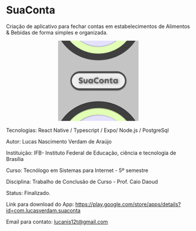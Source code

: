 # SuaConta
Criação de aplicativo para fechar contas em estabelecimentos de Alimentos &amp; Bebidas de forma simples e organizada.

<div align="center" border-radius={10}>
<img width="220px" height = "220px" src="https://github.com/LucasVerdam/SuaConta/blob/main/icon.png" alt="cover" />
</div>

Tecnologias: React Native / Typescript / Expo/ Node.js / PostgreSql

Autor: Lucas Nascimento Verdam de Araújo

Instituição: IFB- Instituto Federal de Educação, ciência e tecnologia de Brasília

Curso: Tecnólogo em Sistemas para Internet - 5º semestre

Disciplina: Trabalho de Conclusão de Curso - Prof. Caio Daoud

Status: Finalizado.

Link para download do App: https://play.google.com/store/apps/details?id=com.lucasverdam.suaconta

Email para contato: lucanis12t@gmail.com
